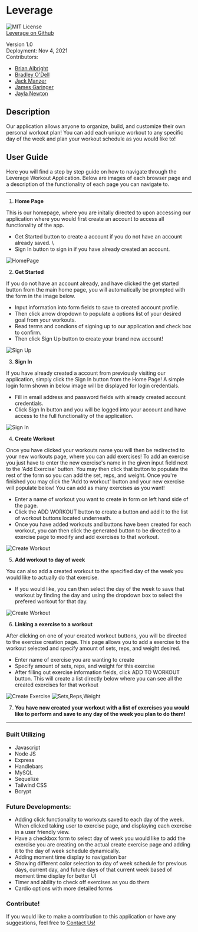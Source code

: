 # Leverage
![MIT License](https://img.shields.io/apm/l/PACK?style=plastic)  
<a href="https://github.com/jackmanzer/t8100x" target="_blank">Leverage on Github</a>

Version 1.0 \
Deployment: Nov 4, 2021 \
Contributors: 
- [Brian Albright](https://github.com/bmalbright)
- [Bradley O'Dell](https://github.com/BradMW)
- [Jack Manzer](https://github.com/jackmanzer)
- [James Garinger](https://github.com/originator1)
- [Jayla Newton](https://github.com/jayladenae) 

## Description
  Our application allows anyone to organize, build, and customize their own personal workout plan! You can add each unique workout to any specific day of the week and plan your workout schedule as you would like to!
## User Guide 
<!-- Deployed Link -->
Here you will find a step by step guide on how to navigate through the Leverage Workout Application. Below are images of each browser page and a description of the functionality of each page you can navigate to. 

---
1. __Home Page__

This is our homepage, where you are initally directed to upon accessing our application where you would first create an account to access all functionality of the app. 

- Get Started button to create a account if you do not have an account already saved. \
- Sign In button to sign in if you have already created an account. 


![HomePage](public/src/homepage.jpg)

2. __Get Started__

If you do not have an account already, and have clicked the get started button from the main home page, you will automatically be prompted with the form in the image below.

- Input information into form fields to save to created account profile.
- Then click arrow dropdown to populate a options list of your desired goal from your workouts.
- Read terms and condions of signing up to our application and check box to confirm.
- Then click Sign Up button to create your brand new account!


![Sign Up](public/src/signup.jpg)

3. __Sign In__

If you have already created a account from previously visiting our application, simply click the Sign In button from the Home Page! A simple login form shown in below image will be displayed for login credentials. 

- Fill in email address and password fields with already created account credentials.
- Click Sign In button and you will be logged into your account and have access to the full functionality of the application.


![Sign In](public/src/signin.jpg)

4. __Create Workout__

Once you have clicked your workouts name you will then be redirected to your new workouts page, where you can add exercises! To add an exercise you just have to enter the new exercise's name in the given input field next to the 'Add Exercise' button. You may then click that button to populate the rest of the form so you can add the set, reps, and weight. Once you're finished you may click the 'Add to workout' button and your new exercise will populate below! You can add as many exercises as you want!

- Enter a name of workout you want to create in form on left hand side of the page.
- Click the ADD WORKOUT button to create a button and add it to the list of workout buttons located underneath.
- Once you have added workouts and buttons have been created for each workout, you can then click the generated button to be directed to a exercise page to modify and add exercises to that workout.


![Create Workout](public/src/addworkout.jpg)

5. __Add workout to day of week__

You can also add a created workout to the specified day of the week you would like to actually do that exercise.

- If you would like, you can then select the day of the week to save that workout by finding the day and using the dropdown box to select the prefered workout for that day.

![Create Workout](public/src/scheduledropdown.jpg)

6. __Linking a exercise to a workout__ 

After clicking on one of your created workout buttons, you will be directed to the exercise creation page. This page allows you to add a exercise to the workout selected and specify amount of sets, reps, and weight desired.

- Enter name of exercise you are wanting to create
- Specify amount of sets, reps, and weight for this exercise
- After filling out exercise information fields, click ADD TO WORKOUT button. This will create a list directly below where you can see all the created exercises for that workout 

![Create Exercise](public/src/createexercise.jpg)
![Sets,Reps,Weight](public/src/setrepweight.jpg)

7. __You have now created your workout with a list of exercises you would like to perform and save to any day of the week you plan to do them!__

---


### Built Utilizing
- Javascript
- Node JS
- Express
- Handlebars
- MySQL
- Sequelize
- Tailwind CSS
- Bcrypt



### Future Developments:
- Adding click functionality to workouts saved to each day of the week. When clicked taking user to exercise page, and displaying each exercise in a user friendly view.
- Have a checkbox form to select day of week you would like to add the exercise you are creating on the actual create exercise page and adding it to the day of week schedule dynamically.
- Adding moment time display to navigation bar
- Showing different color selection to day of week schedule for previous days, current day, and future days of that current week based of moment time display for better UI
- Timer and ability to check off exercises as you do them
- Cardio options with more detailed forms
### Contribute!
If you would like to make a contribution to this application or have any suggestions, feel free to
<a href="mailto:jacklovestombrady@gmail.com" target="_blank">Contact Us!</a>
 






